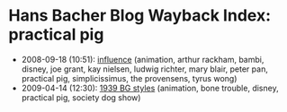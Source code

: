 # Hans Bacher Blog Wayback Index: practical pig

* 2008-09-18 (10:51): [influence](https://web.archive.org/web/https://one1more2time3.wordpress.com/2008/09/18/influence/) (animation, arthur rackham, bambi, disney, joe grant, kay nielsen, ludwig richter, mary blair, peter pan, practical pig, simplicissimus, the provensens, tyrus wong)
* 2009-04-14 (12:30): [1939 BG styles](https://web.archive.org/web/https://one1more2time3.wordpress.com/2009/04/14/1939-bg-styles/) (animation, bone trouble, disney, practical pig, society dog show)